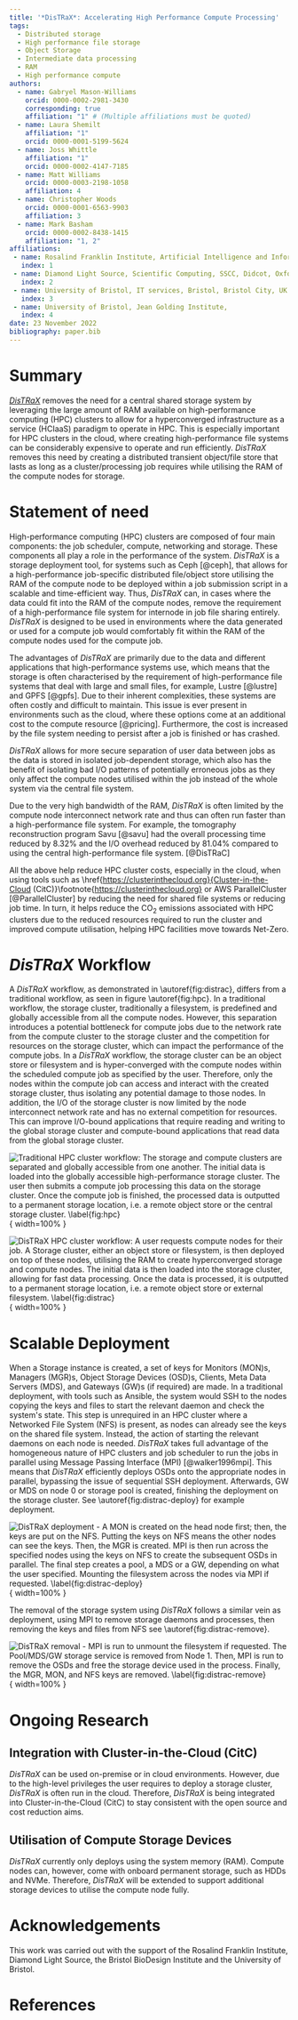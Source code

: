 ```yaml
---
title: '*DisTRaX*: Accelerating High Performance Compute Processing'
tags:
  - Distributed storage
  - High performance file storage
  - Object Storage
  - Intermediate data processing
  - RAM
  - High performance compute
authors:
  - name: Gabryel Mason-Williams
    orcid: 0000-0002-2981-3430
    corresponding: true
    affiliation: "1" # (Multiple affiliations must be quoted)
  - name: Laura Shemilt
    affiliation: "1"
    orcid: 0000-0001-5199-5624
  - name: Joss Whittle
    affiliation: "1"
    orcid: 0000-0002-4147-7185
  - name: Matt Williams
    orcid: 0000-0003-2198-1058
    affiliation: 4
  - name: Christopher Woods
    orcid: 0000-0001-6563-9903
    affiliation: 3
  - name: Mark Basham
    orcid: 0000-0002-8438-1415
    affiliation: "1, 2"
affiliations:
 - name: Rosalind Franklin Institute, Artificial Intelligence and Informatics, Didcot, Oxfordshire, UK
   index: 1
 - name: Diamond Light Source, Scientific Computing, SSCC, Didcot, Oxfordshire, UK
   index: 2
 - name: University of Bristol, IT services, Bristol, Bristol City, UK
   index: 3
 - name: University of Bristol, Jean Golding Institute,
   index: 4
date: 23 November 2022
bibliography: paper.bib
---
```


# Summary
[*DisTRaX*](https://github.com/rosalindfranklininstitute/DisTRaX) removes the need for a central shared storage system by leveraging the large amount of RAM available on high-performance computing (HPC) clusters to allow for a hyperconverged infrastructure as a service (HCIaaS) paradigm to operate in HPC. This is especially important for HPC clusters in the cloud, where creating high-performance file systems can be considerably expensive to operate and run efficiently. *DisTRaX* removes this need by creating a distributed transient object/file store that lasts as long as a cluster/processing job requires while utilising the RAM of the compute nodes for storage.

# Statement of need

High-performance computing (HPC) clusters are composed of four main components: the job scheduler, compute, networking and storage. These components all play a role in the performance of the system. *DisTRaX* is a storage deployment tool, for systems such as Ceph [@ceph], that allows for a high-performance job-specific distributed file/object store utilising the RAM of the compute node to be deployed within a job submission script in a scalable and time-efficient way. Thus, *DisTRaX* can, in cases where the data could fit into the RAM of the compute nodes, remove the requirement of a high-performance file system for internode in job file sharing entirely. *DisTRaX* is designed to be used in environments where the data generated or used for a compute job would comfortably fit within the RAM of the compute nodes used for the compute job.

The advantages of *DisTRaX* are primarily due to the data and different applications that high-performance systems use, which means that the storage is often characterised by the requirement of high-performance file systems that deal with large and small files, for example, Lustre [@lustre] and GPFS [@gpfs]. Due to their inherent complexities, these systems are often costly and difficult to maintain. This issue is ever present in environments such as the cloud, where these options come at an additional cost to the compute resource [@pricing]. Furthermore, the cost is increased by the file system needing to persist after a job is finished or has crashed.

*DisTRaX* allows for more secure separation of user data between jobs as the data is stored in isolated job-dependent storage, which also has the benefit of isolating bad I/O patterns of potentially erroneous jobs as they only affect the compute nodes utilised within the job instead of the whole system via the central file system.

Due to the very high bandwidth of the RAM, *DisTRaX* is often limited by the compute node interconnect network rate and thus can often run faster than a high-performance file system. For example, the tomography reconstruction program Savu [@savu] had the overall processing time reduced by 8.32% and the I/O overhead reduced by 81.04% compared to using the central high-performance file system. [@DisTRaC]

All the above help reduce HPC cluster costs, especially in the cloud, when using tools such as \href{https://clusterinthecloud.org}{Cluster-in-the-Cloud (CitC)}\footnote{https://clusterinthecloud.org} or AWS ParallelCluster [@ParallelCluster] by reducing the need for shared file systems or reducing job time. In turn, it helps reduce the  $\mathrm{CO_2}$ emissions associated with HPC clusters due to the reduced resources required to run the cluster and improved compute utilisation, helping HPC facilities move towards Net-Zero.

# *DisTRaX* Workflow

A *DisTRaX* workflow, as demonstrated in  \autoref{fig:distrac},  differs from a traditional workflow, as seen in figure \autoref{fig:hpc}. In a traditional workflow, the storage cluster, traditionally a filesystem, is predefined and globally accessible from all the compute nodes. However, this separation introduces a potential bottleneck for compute jobs due to the network rate from the compute cluster to the storage cluster and the competition for resources on the storage cluster, which can impact the performance of the compute jobs. In a *DisTRaX* workflow, the storage cluster can be an object store or filesystem and is hyper-converged with the compute nodes within the scheduled compute job as specified by the user. Therefore, only the nodes within the compute job can access and interact with the created storage cluster, thus isolating any potential damage to those nodes. In addition, the I/O of the storage cluster is now limited by the node interconnect network rate and has no external competition for resources. This can improve I/O-bound applications that require reading and writing to the global storage cluster and compute-bound applications that read data from the global storage cluster.



![Traditional HPC cluster workflow: The storage and compute clusters are separated and globally accessible from one another. The initial data is loaded into the globally accessible high-performance storage cluster. The user then submits a compute job processing this data on the storage cluster. Once the compute job is finished, the processed data is outputted to a permanent storage location, i.e. a remote object store or the central storage cluster. \label{fig:hpc}](./images/hpc.png){ width=100% }

![*DisTRaX* HPC cluster workflow: A user requests compute nodes for their job. A Storage cluster, either an object store or filesystem, is then deployed on top of these nodes, utilising the RAM to create hyperconverged storage and compute nodes. The initial data is then loaded into the storage cluster, allowing for fast data processing. Once the data is processed, it is outputted to a permanent storage location, i.e. a remote object store or external filesystem. \label{fig:distrac}](./images/distrax.png){ width=100% }

# Scalable Deployment

When a Storage instance is created, a set of keys for Monitors (MON)s, Managers (MGR)s, Object Storage Devices (OSD)s, Clients, Meta Data Servers (MDS), and Gateways (GW)s (if required) are made. In a traditional deployment, with tools such as Ansible, the system would SSH to the nodes copying the keys and files to start the relevant daemon and check the system's state. This step is unrequired in an HPC cluster where a Networked File System (NFS) is present, as nodes can already see the keys on the shared file system. Instead, the action of starting the relevant daemons on each node is needed. *DisTRaX* takes full advantage of the homogeneous nature of HPC clusters and job scheduler to run the jobs in parallel using Message Passing Interface (MPI) [@walker1996mpi]. This means that *DisTRaX* efficiently deploys OSDs onto the appropriate nodes in parallel, bypassing the issue of sequential SSH deployment. Afterwards, GW or MDS on node 0 or storage pool is created, finishing the deployment on the storage cluster. See \autoref{fig:distrac-deploy} for example deployment.


![*DisTRaX* deployment - A MON is created on the head node first; then, the keys are put on the NFS. Putting the keys on NFS means the other nodes can see the keys. Then, the MGR is created. MPI is then run across the specified nodes using the keys on NFS to create the subsequent OSDs in parallel. The final step creates a pool, a MDS or a GW, depending on what the user specified. Mounting the filesystem across the nodes via MPI if requested. \label{fig:distrac-deploy}](./images/deploy.png){ width=100% }

The removal of the storage system using *DisTRaX* follows a similar vein as deployment, using MPI to remove storage daemons and processes, then removing the keys and files from NFS see \autoref{fig:distrac-remove}.

![*DisTRaX* removal - MPI is run to unmount the filesystem if requested. The Pool/MDS/GW storage service is removed from Node 1. Then, MPI is run to remove the OSDs and free the storage device used in the process. Finally, the MGR, MON, and NFS keys are removed. \label{fig:distrac-remove}](./images/remove.png){ width=100% }

# Ongoing Research

## Integration with Cluster-in-the-Cloud (CitC)

*DisTRaX* can be used on-premise or in cloud environments. However, due to the high-level privileges the user requires to deploy a storage cluster, *DisTRaX* is often run in the cloud. Therefore, *DisTRaX* is being integrated into Cluster-in-the-Cloud (CitC) to stay consistent with the open source and cost reduction aims.

## Utilisation of Compute Storage Devices

*DisTRaX* currently only deploys using the system memory (RAM). Compute nodes can, however, come with onboard permanent storage, such as HDDs and NVMe. Therefore, *DisTRaX* will be extended to support additional storage devices to utilise the compute node fully.

# Acknowledgements

This work was carried out with the support of the Rosalind Franklin Institute, Diamond Light Source, the Bristol BioDesign Institute and the University of Bristol.

# References
